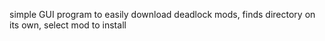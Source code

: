 simple GUI program to easily download deadlock mods, finds directory on its own, select mod to install

